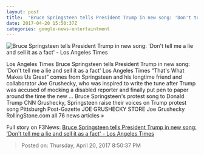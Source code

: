 ```yaml
---
layout: post
title:  "Bruce Springsteen tells President Trump in new song: 'Don't tell me a lie and sell it as a fact' - Los Angeles Times"
date: 2017-04-20 15:50:37Z
categories: google-news-entertaintment
---
```


![Bruce Springsteen tells President Trump in new song: 'Don't tell me a lie and sell it as a fact' - Los Angeles Times](http://www.trbimg.com/img-58f8da6b/turbine/la-et-entertainment-news-updates-april-bruce-springsteen-trump-protest-song-1492698276)

Los Angeles Times Bruce Springsteen tells President Trump in new song: 'Don't tell me a lie and sell it as a fact' Los Angeles Times “That's What Makes Us Great” comes from Springsteen and his longtime friend and collaborator Joe Grushecky, who was inspired to write the tune after Trump was accused of mocking a disabled reporter and finally put pen to paper around the time the new ... Bruce Springsteen's protest song to Donald Trump CNN Grushecky, Springsteen raise their voices on Trump protest song Pittsburgh Post-Gazette JOE GRUSHECKY STORE Joe Grushecky RollingStone.com all 76 news articles »


Full story on F3News: [Bruce Springsteen tells President Trump in new song: 'Don't tell me a lie and sell it as a fact' - Los Angeles Times](http://www.f3nws.com/n/xgmZnB)

> Posted on: Thursday, April 20, 2017 8:50:37 PM
